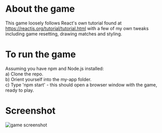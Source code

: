 # About the game
This game loosely follows React's own tutorial found at https://reactjs.org/tutorial/tutorial.html with a few of my own tweaks including game resetting, drawing matches and styling.

# To run the game
Assuming you have npm and Node.js installed:  
a) Clone the repo.   
b) Orient yourself into the my-app folder.   
c) Type 'npm start' - this should open a browser window with the game, ready to play.  

# Screenshot
![game screenshot](https://github.com/timchipperfield/React-Tic-Tac-Toe/blob/master/game-screenshot.png)
